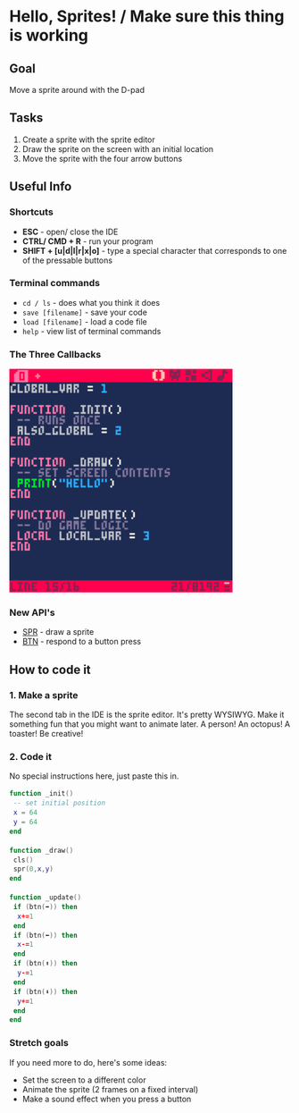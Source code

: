 # Hello, Sprites! / Make sure this thing is working
## Goal
Move a sprite around with the D-pad
## Tasks
1. Create a sprite with the sprite editor
2. Draw the sprite on the screen with an initial location
3. Move the sprite with the four arrow buttons
## Useful Info
### Shortcuts
- **ESC** - open/ close the IDE
- **CTRL/ CMD + R** - run your program
- **SHIFT + [u|d|l|r|x|o]** - type a special character that corresponds to one of the pressable buttons
### Terminal commands
- `cd / ls` - does what you think it does
- `save [filename]` - save your code
- `load [filename]` - load a code file
- `help` - view list of terminal commands
### The Three Callbacks
<img src="./assets/three-callbacks.png" width="400"/>

### New API's
- [SPR](https://www.lexaloffle.com/dl/docs/pico-8_manual.html#SPR) - draw a sprite
- [BTN](https://www.lexaloffle.com/dl/docs/pico-8_manual.html#BTN) - respond to a button press
## How to code it
### 1. Make a sprite
The second tab in the IDE is the sprite editor. It's pretty WYSIWYG.
Make it something fun that you might want to animate later. A person! An octopus! A toaster! Be creative!
### 2. Code it
No special instructions here, just paste this in.
```lua
function _init()
 -- set initial position
 x = 64
 y = 64
end

function _draw()
 cls()
 spr(0,x,y)
end

function _update()
 if (btn(➡️)) then
  x+=1
 end
 if (btn(⬅️)) then
  x-=1
 end
 if (btn(⬆️)) then
  y-=1
 end
 if (btn(⬇️)) then
  y+=1
 end
end
```
### Stretch goals
If you need more to do, here's some ideas:
- Set the screen to a different color
- Animate the sprite (2 frames on a fixed interval)
- Make a sound effect when you press a button
